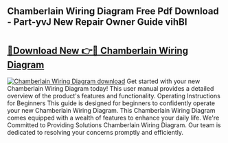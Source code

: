 ## Chamberlain Wiring Diagram Free Pdf Download - Part-yvJ New Repair Owner Guide vihBI

# <h2><a href="http://dftcsl.blite.top/?on=Chamberlain+Wiring+Diagram">🔗Download New 👉🔴 Chamberlain Wiring Diagram</a></h2>

[![Chamberlain Wiring Diagram download](https://i.imgur.com/lujVjoI.png)](http://dftcsl.blite.top/?on=Chamberlain+Wiring+Diagram)
Get started with your new Chamberlain Wiring Diagram today! This user manual provides a detailed overview of the product's features and functionality. Operating Instructions for Beginners This guide is designed for beginners to confidently operate your new Chamberlain Wiring Diagram. This Chamberlain Wiring Diagram comes equipped with a wealth of features to enhance your daily life. We're Committed to Providing Solutions Chamberlain Wiring Diagram. Our team is dedicated to resolving your concerns promptly and efficiently.
